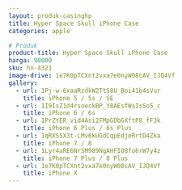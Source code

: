 ```yaml
---
layout: produk-casinghp
title: Hyper Space Skull iPhone Case
categories: apple

# Produk
product-title: Hyper Space Skull iPhone Case
harga: 90000
sku: hn-4321
image-drive: 1e7K0pTCXnt2vxa7e0nyW08cAV_IJQ4Vf
gallery:
  - url: 1Pj-w-6xaaRzdkW2TtS8U_Boi41b4sVur
    title: iPhone 5 / 5s / SE
  - url: 1I9IsZ1d4rsoeckBP_Y8AEsfWsIsSo5_c
    title: iPhone 6 / 6s
  - url: 1PrZYER_vid4Asi2FMpGDbGXftP8_fF3k
    title: iPhone 6 Plus / 6s Plus
  - url: 1qRXS5X3t-LMv6kUGdCqpEdjeRrtD4Zka
    title: iPhone 7 / 8
  - url: 1Lyr4aRE6NrSM989NgAHFIO8fo6rW7y4z
    title: iPhone 7 Plus / 8 Plus
  - url: 1e7K0pTCXnt2vxa7e0nyW08cAV_IJQ4Vf
    title: iPhone X
---
```

